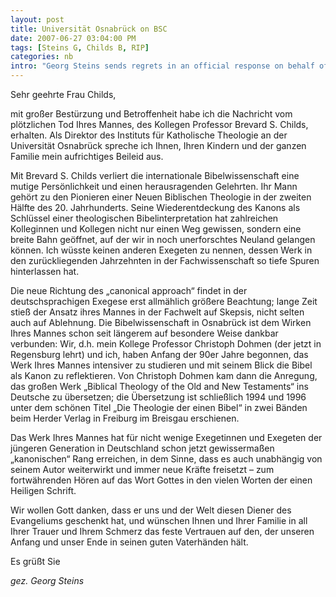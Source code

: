 ```yaml
---
layout: post
title: Universität Osnabrück on BSC  
date: 2007-06-27 03:04:00 PM    
tags: [Steins G, Childs B, RIP]
categories: nb
intro: "Georg Steins sends regrets in an official response on behalf of the <a href='http://www.kath-theologie.uni-osnabrueck.de/'>Institut für Katholische Theologie</a>, at the Universität Osnabrück, because (in his words) &#8220;wir in Osanbrück viel zu verdanken haben.&#8221; The letter appears here with his permission."
---
```


Sehr geehrte Frau Childs,

mit großer Bestürzung und Betroffenheit habe ich die Nachricht vom
plötzlichen Tod Ihres Mannes, des Kollegen Professor Brevard S. Childs,
erhalten. Als Direktor des Instituts für Katholische Theologie an der
Universität Osnabrück spreche ich Ihnen, Ihren Kindern und der ganzen
Familie mein aufrichtiges Beileid aus.

Mit Brevard S. Childs verliert die internationale Bibelwissenschaft eine
mutige Persönlichkeit und einen herausragenden Gelehrten. Ihr Mann
gehört zu den Pionieren einer Neuen Biblischen Theologie in der zweiten
Hälfte des 20. Jahrhunderts. Seine Wiederentdeckung des Kanons als
Schlüssel einer theologischen Bibelinterpretation hat zahlreichen
Kolleginnen und Kollegen nicht nur einen Weg gewissen, sondern eine
breite Bahn geöffnet, auf der wir in noch unerforschtes Neuland gelangen
können. Ich wüsste keinen anderen Exegeten zu nennen, dessen Werk in den
zurückliegenden Jahrzehnten in der Fachwissenschaft so tiefe Spuren
hinterlassen hat.

Die neue Richtung des „canonical approach“ findet in der
deutschsprachigen Exegese erst allmählich größere Beachtung; lange Zeit
stieß der Ansatz ihres Mannes in der Fachwelt auf Skepsis, nicht selten
auch auf Ablehnung. Die Bibelwissenschaft in Osnabrück ist dem Wirken
Ihres Mannes schon seit längerem auf besondere Weise dankbar verbunden:
Wir, d.h. mein Kollege Professor Christoph Dohmen (der jetzt in
Regensburg lehrt) und ich, haben Anfang der 90er Jahre begonnen, das
Werk Ihres Mannes intensiver zu studieren und mit seinem Blick die Bibel
als Kanon zu reflektieren. Von Christoph Dohmen kam dann die Anregung,
das großen Werk „Biblical Theology of the Old and New Testaments“ ins
Deutsche zu übersetzen; die Übersetzung ist schließlich 1994 und 1996
unter dem schönen Titel „Die Theologie der einen Bibel“ in zwei Bänden
beim Herder Verlag in Freiburg im Breisgau erschienen.

Das Werk Ihres Mannes hat für nicht wenige Exegetinnen und Exegeten der
jüngeren Generation in Deutschland schon jetzt gewissermaßen
„kanonischen“ Rang erreichen, in dem Sinne, dass es auch unabhängig von
seinem Autor weiterwirkt und immer neue Kräfte freisetzt – zum
fortwährenden Hören auf das Wort Gottes in den vielen Worten der einen
Heiligen Schrift.

Wir wollen Gott danken, dass er uns und der Welt diesen Diener des
Evangeliums geschenkt hat, und wünschen Ihnen und Ihrer Familie in all
Ihrer Trauer und Ihrem Schmerz das feste Vertrauen auf den, der unseren
Anfang und unser Ende in seinen guten Vaterhänden hält.

Es grüßt Sie

*gez. Georg
Steins*